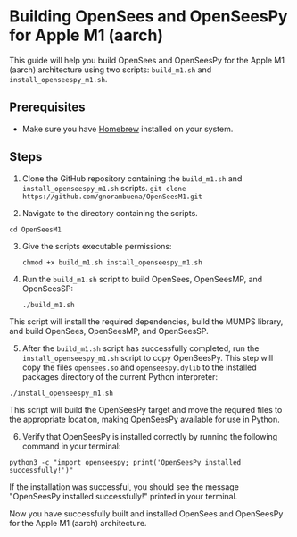 # Building OpenSees and OpenSeesPy for Apple M1 (aarch)

This guide will help you build OpenSees and OpenSeesPy for the Apple M1 (aarch) architecture using two scripts: `build_m1.sh` and `install_openseespy_m1.sh`.

## Prerequisites

- Make sure you have [Homebrew](https://brew.sh/) installed on your system.

## Steps

1. Clone the GitHub repository containing the `build_m1.sh` and `install_openseespy_m1.sh` scripts.
`git clone https://github.com/gnorambuena/OpenSeesM1.git`

2. Navigate to the directory containing the scripts.

`cd OpenSeesM1`

3. Give the scripts executable permissions:

   `chmod +x build_m1.sh install_openseespy_m1.sh`

4. Run the `build_m1.sh` script to build OpenSees, OpenSeesMP, and OpenSeesSP:

    `./build_m1.sh`

This script will install the required dependencies, build the MUMPS library, and build OpenSees, OpenSeesMP, and OpenSeesSP.

5. After the `build_m1.sh` script has successfully completed, run the `install_openseespy_m1.sh` script to copy OpenSeesPy. This step will copy the files `opensees.so` and `openseespy.dylib` to the installed packages directory of the current Python interpreter:

`./install_openseespy_m1.sh`


This script will build the OpenSeesPy target and move the required files to the appropriate location, making OpenSeesPy available for use in Python.

6. Verify that OpenSeesPy is installed correctly by running the following command in your terminal:

`python3 -c "import openseespy; print('OpenSeesPy installed successfully!')"`


If the installation was successful, you should see the message "OpenSeesPy installed successfully!" printed in your terminal.

Now you have successfully built and installed OpenSees and OpenSeesPy for the Apple M1 (aarch) architecture.


